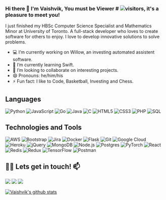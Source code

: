 ### Hi there 👋  I'm Vaishvik, You must be Viewer # ![visitors](https://visitor-badge.glitch.me/badge?page_id=VaishvikMaisuria.visitor-badge), it's a pleasure to meet you!

I just finished my HBSc Computer Science Specialist and Mathematics Minor at University of Toronto. A full-stack developer who loves to create software for others to enjoy. I love to develop innovative solutions to solve problems. 

  - 💻 I’m currently working on Willow, an investing automated assistent software.
  - 🔭 I’m currently learning Swift.
  - 👯 I’m looking to collaborate on interesting projects.
  - 😄 Pronouns: he/him/his
  - ⚡ Fun fact: I like to Code, Basketball, Investing and Chess.  

## Languages 

![Python](https://img.shields.io/badge/-Python-000?&logo=Python)
![JavaScript](https://img.shields.io/badge/-JavaScript-000?&logo=JavaScript)
![Go](https://img.shields.io/badge/-Go-000?&logo=Go)
![Java](https://img.shields.io/badge/-Java-000?&logo=Java)
![C](https://img.shields.io/badge/-C-333333?style=flat&logo=C&logoColor=A8B9CC)
![HTML5](https://img.shields.io/badge/-HTML5-000?&logo=HTML5)
![CSS3](https://img.shields.io/badge/-CSS3-000?&logo=CSS3&logoColor=1572B6)
![PHP](https://img.shields.io/badge/-PHP-333333?style=flat&logo=PHP&logoColor=777BB4)
![SQL](https://img.shields.io/badge/-SQL-000?&logo=MySQL)


## Technologies and Tools

![AWS](https://img.shields.io/badge/-AWS-000?&logo=Amazon-AWS&logoColor=F90)
![Bootstrap](https://img.shields.io/badge/-Bootstrap-000?&logo=bootstrap)
![Jira](https://img.shields.io/badge/-Jira-333333?style=flat&logo=Jira&logoColor=0052CC)
![Docker](https://img.shields.io/badge/-Docker-000?&logo=Docker)
![Flask](https://img.shields.io/badge/-Flask-000?&logo=Flask)
![Git](https://img.shields.io/badge/-Git-000?&logo=Git)
![Google Cloud](https://img.shields.io/badge/-Google%20Cloud-000?&logo=Google%20Cloud)
![Heroku](https://img.shields.io/badge/-Heroku-000?&logo=heroku&logoColor=79589f)
![jQuery](https://img.shields.io/badge/-jQuery-000?&logo=jQuery&logoColor=0769ad)
![MongoDB](https://img.shields.io/badge/-MongoDB-000?&logo=MongoDB)
![Node.js](https://img.shields.io/badge/-Node.js-000?&logo=node.js)
![Postgres](https://img.shields.io/badge/-Postgres-000?&logo=postgresql&logoColor=1572B6)
![PyTorch](https://img.shields.io/badge/-PyTorch-000?&logo=PyTorch)
![React](https://img.shields.io/badge/-React-000?&logo=React)
![Redis](https://img.shields.io/badge/-Redis-000?&logo=Redis)
![Redux](https://img.shields.io/badge/-Redux-000?&logo=Redux&logoColor=764abc)
![TensorFlow](https://img.shields.io/badge/-TensorFlow-000?&logo=TensorFlow)
![Postman](https://img.shields.io/badge/-Postman-333333?style=flat&logo=Postman&logoColor=FF6C37)

## 🤝🏻 Lets get in touch! 📫

<a href="mailto:vaishvik.maisuria@gmail.com"><img src="https://img.shields.io/badge/-vaishvik.maisuria@gmail-D14836?style=flat-square&logo=Gmail&logoColor=white"/></a>
<a href="http://vaishvikmaisuria.com/"><img src="https://img.shields.io/badge/-vaishvikmaisuria.com-3423A6?style=flat-square&logo=Google-Chrome&logoColor=white"/></a>
<a href="https://www.linkedin.com/in/vaishvik-maisuria"><img src="https://img.shields.io/badge/-Vaishvik%20Maisuria-0077B5?style=flat-square&logo=Linkedin&logoColor=white"/></a>

[![Vaishvik's github stats](https://github-readme-stats.vercel.app/api?username=VaishvikMaisuria)](https://github.com/anuraghazra/github-readme-stats)
